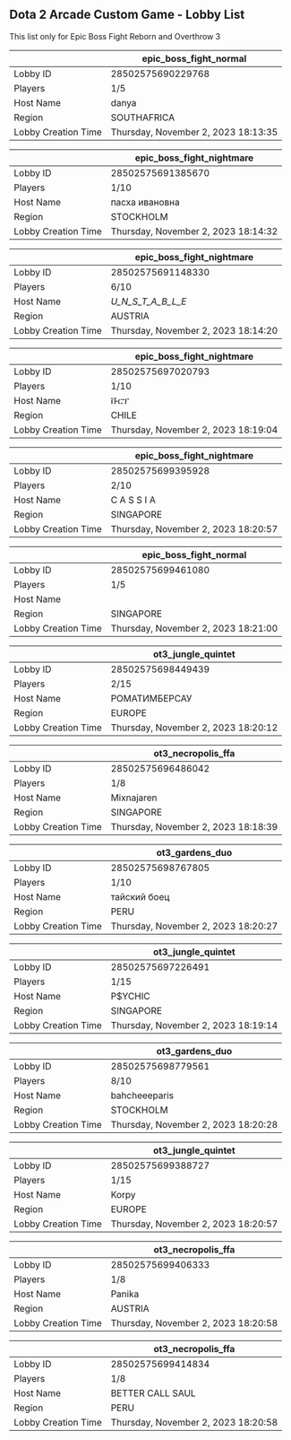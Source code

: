 ## Dota 2 Arcade Custom Game - Lobby List

This list only for Epic Boss Fight Reborn and Overthrow 3

|  | epic_boss_fight_normal |
| ------ | ------ |
| Lobby ID | 28502575690229768 |
| Players | 1/5 |
| Host Name | danya |
| Region | SOUTHAFRICA |
| Lobby Creation Time | Thursday, November 2, 2023 18:13:35 |


|  | epic_boss_fight_nightmare |
| ------ | ------ |
| Lobby ID | 28502575691385670 |
| Players | 1/10 |
| Host Name | пасха ивановна |
| Region | STOCKHOLM |
| Lobby Creation Time | Thursday, November 2, 2023 18:14:32 |


|  | epic_boss_fight_nightmare |
| ------ | ------ |
| Lobby ID | 28502575691148330 |
| Players | 6/10 |
| Host Name | _U_N_S_T_A_B_L_E_ |
| Region | AUSTRIA |
| Lobby Creation Time | Thursday, November 2, 2023 18:14:20 |


|  | epic_boss_fight_nightmare |
| ------ | ------ |
| Lobby ID | 28502575697020793 |
| Players | 1/10 |
| Host Name | ቩርፕ |
| Region | CHILE |
| Lobby Creation Time | Thursday, November 2, 2023 18:19:04 |


|  | epic_boss_fight_nightmare |
| ------ | ------ |
| Lobby ID | 28502575699395928 |
| Players | 2/10 |
| Host Name | C A S S I A |
| Region | SINGAPORE |
| Lobby Creation Time | Thursday, November 2, 2023 18:20:57 |


|  | epic_boss_fight_normal |
| ------ | ------ |
| Lobby ID | 28502575699461080 |
| Players | 1/5 |
| Host Name |  |
| Region | SINGAPORE |
| Lobby Creation Time | Thursday, November 2, 2023 18:21:00 |


|  | ot3_jungle_quintet |
| ------ | ------ |
| Lobby ID | 28502575698449439 |
| Players | 2/15 |
| Host Name | РОМАТИМБЕРСАУ |
| Region | EUROPE |
| Lobby Creation Time | Thursday, November 2, 2023 18:20:12 |


|  | ot3_necropolis_ffa |
| ------ | ------ |
| Lobby ID | 28502575696486042 |
| Players | 1/8 |
| Host Name | Mixnajaren |
| Region | SINGAPORE |
| Lobby Creation Time | Thursday, November 2, 2023 18:18:39 |


|  | ot3_gardens_duo |
| ------ | ------ |
| Lobby ID | 28502575698767805 |
| Players | 1/10 |
| Host Name | тайский боец |
| Region | PERU |
| Lobby Creation Time | Thursday, November 2, 2023 18:20:27 |


|  | ot3_jungle_quintet |
| ------ | ------ |
| Lobby ID | 28502575697226491 |
| Players | 1/15 |
| Host Name | P$YCHIC |
| Region | SINGAPORE |
| Lobby Creation Time | Thursday, November 2, 2023 18:19:14 |


|  | ot3_gardens_duo |
| ------ | ------ |
| Lobby ID | 28502575698779561 |
| Players | 8/10 |
| Host Name | bahcheeeparis |
| Region | STOCKHOLM |
| Lobby Creation Time | Thursday, November 2, 2023 18:20:28 |


|  | ot3_jungle_quintet |
| ------ | ------ |
| Lobby ID | 28502575699388727 |
| Players | 1/15 |
| Host Name | Korpy |
| Region | EUROPE |
| Lobby Creation Time | Thursday, November 2, 2023 18:20:57 |


|  | ot3_necropolis_ffa |
| ------ | ------ |
| Lobby ID | 28502575699406333 |
| Players | 1/8 |
| Host Name | Panika |
| Region | AUSTRIA |
| Lobby Creation Time | Thursday, November 2, 2023 18:20:58 |


|  | ot3_necropolis_ffa |
| ------ | ------ |
| Lobby ID | 28502575699414834 |
| Players | 1/8 |
| Host Name | BETTER CALL SAUL |
| Region | PERU |
| Lobby Creation Time | Thursday, November 2, 2023 18:20:58 |


